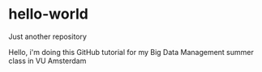 # hello-world
Just another repository

Hello, i'm doing this GitHub tutorial for my Big Data Management summer class in VU Amsterdam
